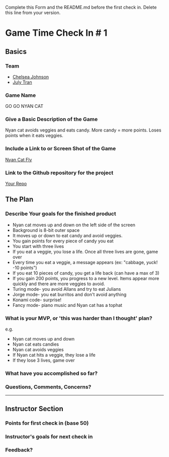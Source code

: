 Complete this Form and the README.md before the first check in. Delete this line from your version.

# Game Time Check In # 1

## Basics

### Team
- [Chelsea Johnson](https://github.com/cheljoh)
- [July Tran](https://github.com/julyytran)

### Game Name
GO GO NYAN CAT

### Give a Basic Description of the Game

Nyan cat avoids veggies and eats candy. More candy = more points. Loses points when it eats veggies.

### Include a Link to or Screen Shot of the Game

[Nyan Cat Fly](http://www.addictinggames.com/funny-games/nyan-cat-fly-game.jsp)

### Link to the Github repository for the project
[Your Repo](https://youtu.be/kZSfPPJ4Fk8)

## The Plan

### Describe Your goals for the finished product

- Nyan cat moves up and down on the left side of the screen
- Background is 8-bit outer space
- It moves up or down to eat candy and avoid veggies.
- You gain points for every piece of candy you eat
- You start with three lives
- If you eat a veggie, you lose a life. Once all three lives are gone, game over
- Every time you eat a veggie, a message appears (ex: "cabbage, yuck! -10 points")
- If you eat 10 pieces of candy, you get a life back (can have a max of 3)
- If you gain 200 points, you progress to a new level. Items appear more quickly and there are more veggies to avoid.
- Turing mode- you avoid Allans and try to eat Julians
- Jorge mode- you eat burritos and don't avoid anything
- Konami code- surprise!
- Fancy mode- piano music and Nyan cat has a tophat

### What is your MVP, or 'this was harder than I thought' plan?

e.g.

- Nyan cat moves up and down
- Nyan cat eats candies
- Nyan cat avoids veggies
- If Nyan cat hits a veggie, they lose a life
- If they lose 3 lives, game over

### What have you accomplished so far?

### Questions, Comments, Concerns?

-----

## Instructor Section

### Points for first check in (base 50)

### Instructor's goals for next check in

### Feedback?
